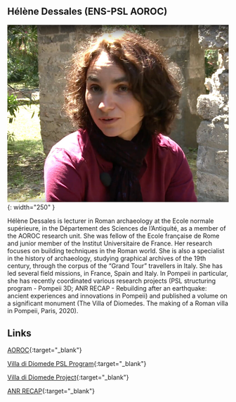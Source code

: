 ## Hélène Dessales (ENS-PSL AOROC)

![HeleneD](images/HeleneD.jpg){: width="250" }


Hélène Dessales is lecturer in Roman archaeology at the Ecole normale supérieure, in the Département des Sciences de l’Antiquité, as a member of the AOROC research unit. She was fellow of the Ecole française de Rome and junior member of the Institut Universitaire de France. Her research focuses on building techniques in the Roman world. She is also a specialist in the history of archaeology, studying graphical archives of the 19th century, through the corpus of the “Grand Tour” travellers in Italy. She has led several field missions, in France, Spain and Italy. In Pompeii in particular, she has recently coordinated various research projects (PSL structuring program - Pompeii 3D; ANR RECAP - Rebuilding after an earthquake: ancient experiences and innovations in Pompeii) and published a volume on a significant monument (The Villa of Diomedes. The making of a Roman villa in Pompeii, Paris, 2020). 


Links
-

[AOROC](http://www.archeo.ens.fr/?lang=fr){:target="_blank"} 

[Villa di Diomede PSL Program](https://explore.psl.eu/fr/decouvrir/focus/villa-de-diomede-pompei-la-fabrique-dune-villa-romaine){:target="_blank"}

[Villa di Diomede Project](http://villadiomede.huma-num.fr/3dproject/?lang=fr){:target="_blank"}

[ANR RECAP](http://recap.huma-num.fr/webpublic/?lang=fr){:target="_blank"}




